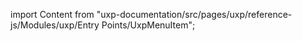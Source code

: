 
import Content from "uxp-documentation/src/pages/uxp/reference-js/Modules/uxp/Entry Points/UxpMenuItem";

<Content query="product=xd"/>
